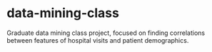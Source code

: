 data-mining-class
=================

Graduate data mining class project, focused on finding correlations between features of hospital visits and patient demographics.
